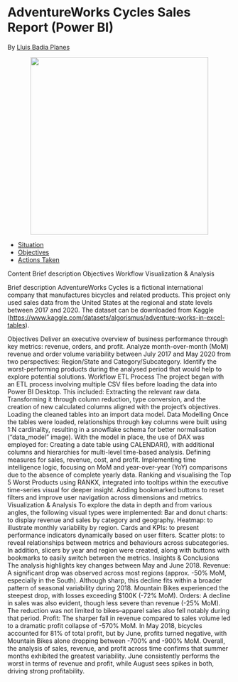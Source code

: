 # AdventureWorks Cycles Sales Report (Power BI)

By [Lluis Badia Planes](https://github.com/lluis90badia/projects)

<p align="center"><img src="https://images.squarespace-cdn.com/content/v1/5767b637ebbd1a42a8a9574e/1723021928553-838PX1LMG9CJAR9UTDOU/Madone8.jpeg?format=1500w" height="400"></p>

- [Situation](https://github.com/lluis90badia/projects/blob/main/data_analyst_projects/crm_opportunities_mysql/README.md#situation)
- [Objectives](https://github.com/lluis90badia/projects/blob/main/data_analyst_projects/crm_opportunities_mysql/README.md#objectives)
- [Actions Taken](https://github.com/lluis90badia/projects/blob/main/data_analyst_projects/crm_opportunities_mysql/README.md#actions-taken)

Content
Brief description
Objectives
Workflow
Visualization & Analysis

Brief description
AdventureWorks Cycles is a fictional international company that manufactures bicycles and related products. This project only used sales data from the United States at the regional and state levels between 2017 and 2020.
The dataset can be downloaded from Kaggle (https://www.kaggle.com/datasets/algorismus/adventure-works-in-excel-tables).

Objectives
Deliver an executive overview of business performance through key metrics: revenue, orders, and profit.
Analyze month-over-month (MoM) revenue and order volume variability between July 2017 and May 2020 from two perspectives: Region/State and Category/Subcategory.
Identify the worst-performing products during the analysed period that would help to explore potential solutions.
Workflow
ETL Process
The project began with an ETL process involving multiple CSV files before loading the data into Power BI Desktop. This included:
Extracting the relevant raw data.
Transforming it through column reduction, type conversion, and the creation of new calculated columns aligned with the project’s objectives.
Loading the cleaned tables into an import data model.
Data Modelling
Once the tables were loaded, relationships through key columns were built using 1:N cardinality, resulting in a snowflake schema for better normalisation (“data_model” image).
With the model in place, the use of DAX was employed for:
Creating a date table using CALENDAR(), with additional columns and hierarchies for multi-level time-based analysis.
Defining measures for sales, revenue, cost, and profit.
Implementing time intelligence logic, focusing on MoM and year-over-year (YoY) comparisons due to the absence of complete yearly data.
Ranking and visualising the Top 5 Worst Products using RANKX, integrated into tooltips within the executive time-series visual for deeper insight.
Adding bookmarked buttons to reset filters and improve user navigation across dimensions and metrics.
Visualization & Analysis
To explore the data in depth and from various angles, the following visual types were implemented:
Bar and donut charts: to display revenue and sales by category and geography.
Heatmap: to illustrate monthly variability by region.
Cards and KPIs: to present performance indicators dynamically based on user filters.
Scatter plots: to reveal relationships between metrics and behaviours across subcategories.
In addition, slicers by year and region were created, along with buttons with bookmarks to easily switch between the metrics.
Insights & Conclusions
The analysis highlights key changes between May and June 2018.
Revenue: A significant drop was observed across most regions (approx. -50% MoM, especially in the South). Although sharp, this decline fits within a broader pattern of seasonal variability during 2018. Mountain Bikes experienced the steepest drop, with losses exceeding $100K (-72% MoM).
Orders: A decline in sales was also evident, though less severe than revenue (-25% MoM). The reduction was not limited to bikes–apparel sales also fell notably during that period.
Profit: The sharper fall in revenue compared to sales volume led to a dramatic profit collapse of -570% MoM. In May 2018, bicycles accounted for 81% of total profit, but by June, profits turned negative, with Mountain Bikes alone dropping between -700% and -900% MoM.
Overall, the analysis of sales, revenue, and profit across time confirms that summer months exhibited the greatest variability. June consistently performs the worst in terms of revenue and profit, while August sees spikes in both, driving strong profitability.
